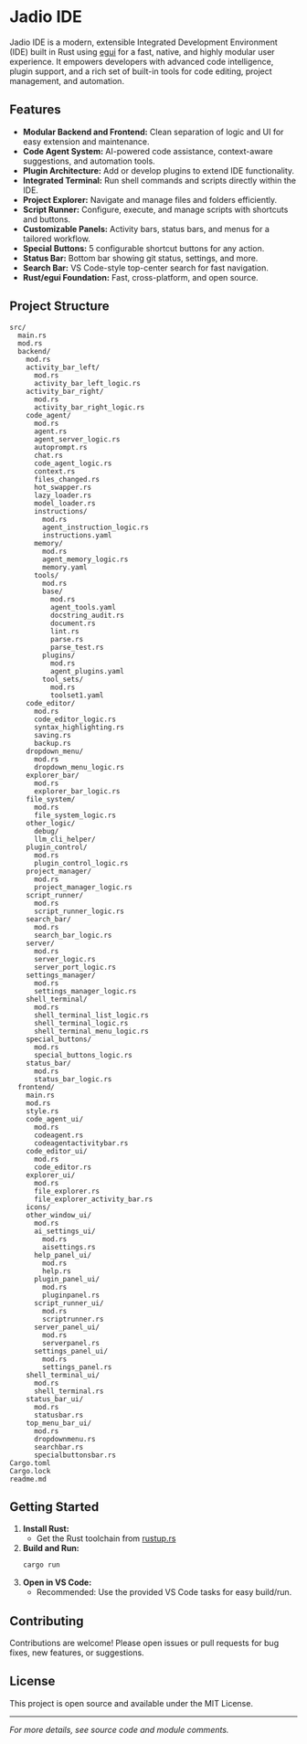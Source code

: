 # Jadio IDE

Jadio IDE is a modern, extensible Integrated Development Environment (IDE) built in Rust using [egui](https://github.com/emilk/egui) for a fast, native, and highly modular user experience. It empowers developers with advanced code intelligence, plugin support, and a rich set of built-in tools for code editing, project management, and automation.

## Features

- **Modular Backend and Frontend:** Clean separation of logic and UI for easy extension and maintenance.
- **Code Agent System:** AI-powered code assistance, context-aware suggestions, and automation tools.
- **Plugin Architecture:** Add or develop plugins to extend IDE functionality.
- **Integrated Terminal:** Run shell commands and scripts directly within the IDE.
- **Project Explorer:** Navigate and manage files and folders efficiently.
- **Script Runner:** Configure, execute, and manage scripts with shortcuts and buttons.
- **Customizable Panels:** Activity bars, status bars, and menus for a tailored workflow.
- **Special Buttons:** 5 configurable shortcut buttons for any action.
- **Status Bar:** Bottom bar showing git status, settings, and more.
- **Search Bar:** VS Code-style top-center search for fast navigation.
- **Rust/egui Foundation:** Fast, cross-platform, and open source.

## Project Structure

```
src/
  main.rs
  mod.rs
  backend/
    mod.rs
    activity_bar_left/
      mod.rs
      activity_bar_left_logic.rs
    activity_bar_right/
      mod.rs
      activity_bar_right_logic.rs
    code_agent/
      mod.rs
      agent.rs
      agent_server_logic.rs
      autoprompt.rs
      chat.rs
      code_agent_logic.rs
      context.rs
      files_changed.rs
      hot_swapper.rs
      lazy_loader.rs
      model_loader.rs
      instructions/
        mod.rs
        agent_instruction_logic.rs
        instructions.yaml
      memory/
        mod.rs
        agent_memory_logic.rs
        memory.yaml
      tools/
        mod.rs
        base/
          mod.rs
          agent_tools.yaml
          docstring_audit.rs
          document.rs
          lint.rs
          parse.rs
          parse_test.rs
        plugins/
          mod.rs
          agent_plugins.yaml
        tool_sets/
          mod.rs
          toolset1.yaml
    code_editor/
      mod.rs
      code_editor_logic.rs
      syntax_highlighting.rs
      saving.rs
      backup.rs
    dropdown_menu/
      mod.rs
      dropdown_menu_logic.rs
    explorer_bar/
      mod.rs
      explorer_bar_logic.rs
    file_system/
      mod.rs
      file_system_logic.rs
    other_logic/
      debug/
      llm_cli_helper/
    plugin_control/
      mod.rs
      plugin_control_logic.rs
    project_manager/
      mod.rs
      project_manager_logic.rs
    script_runner/
      mod.rs
      script_runner_logic.rs
    search_bar/
      mod.rs
      search_bar_logic.rs
    server/
      mod.rs
      server_logic.rs
      server_port_logic.rs
    settings_manager/
      mod.rs
      settings_manager_logic.rs
    shell_terminal/
      mod.rs
      shell_terminal_list_logic.rs
      shell_terminal_logic.rs
      shell_terminal_menu_logic.rs
    special_buttons/
      mod.rs
      special_buttons_logic.rs
    status_bar/
      mod.rs
      status_bar_logic.rs
  frontend/
    main.rs
    mod.rs
    style.rs
    code_agent_ui/
      mod.rs
      codeagent.rs
      codeagentactivitybar.rs
    code_editor_ui/
      mod.rs
      code_editor.rs
    explorer_ui/
      mod.rs
      file_explorer.rs
      file_explorer_activity_bar.rs
    icons/
    other_window_ui/
      mod.rs
      ai_settings_ui/
        mod.rs
        aisettings.rs
      help_panel_ui/
        mod.rs
        help.rs
      plugin_panel_ui/
        mod.rs
        pluginpanel.rs
      script_runner_ui/
        mod.rs
        scriptrunner.rs
      server_panel_ui/
        mod.rs
        serverpanel.rs
      settings_panel_ui/
        mod.rs
        settings_panel.rs
    shell_terminal_ui/
      mod.rs
      shell_terminal.rs
    status_bar_ui/
      mod.rs
      statusbar.rs
    top_menu_bar_ui/
      mod.rs
      dropdownmenu.rs
      searchbar.rs
      specialbuttonsbar.rs
Cargo.toml
Cargo.lock
readme.md
```

## Getting Started

1. **Install Rust:**
   - Get the Rust toolchain from [rustup.rs](https://rustup.rs)
2. **Build and Run:**
   ```sh
   cargo run
   ```
3. **Open in VS Code:**
   - Recommended: Use the provided VS Code tasks for easy build/run.

## Contributing

Contributions are welcome! Please open issues or pull requests for bug fixes, new features, or suggestions.

## License

This project is open source and available under the MIT License.

---

*For more details, see source code and module comments.*